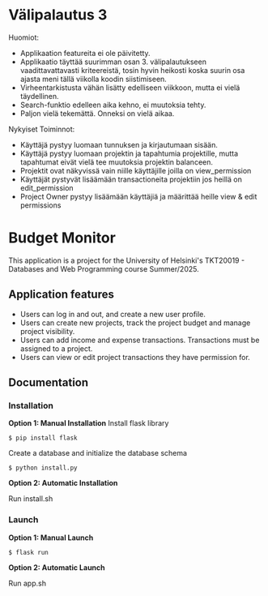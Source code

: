 # Välipalautus 3

Huomiot:

-   Applikaation featureita ei ole päivitetty.
-   Applikaatio täyttää suurimman osan 3. välipalautukseen vaadittavattavasti kriteereistä, tosin hyvin heikosti koska suurin osa ajasta meni tällä viikolla koodin siistimiseen.
-   Virheentarkistusta vähän lisätty edelliseen viikkoon, mutta ei vielä täydellinen.
-   Search-funktio edelleen aika kehno, ei muutoksia tehty.
-   Paljon vielä tekemättä. Onneksi on vielä aikaa.

Nykyiset Toiminnot: 

-   Käyttäjä pystyy luomaan tunnuksen ja kirjautumaan sisään.
-   Käyttäjä pystyy luomaan projektin ja tapahtumia projektille, mutta tapahtumat eivät vielä tee muutoksia projektin balanceen.
-   Projektit ovat näkyvissä vain niille käyttäjille joilla on view_permission
-   Käyttäjät pystyvät lisäämään transactioneita projektiin jos heillä on edit_permission
-   Project Owner pystyy lisäämään käyttäjiä ja määrittää heille view & edit permissions
  
# Budget Monitor

This application is a project for the University of Helsinki's TKT20019 - Databases and Web Programming course Summer/2025.

## Application features

-   Users can log in and out, and create a new user profile.
-   Users can create new projects, track the project budget and manage project visibility.
-   Users can add income and expense transactions. Transactions must be assigned to a project.
-   Users can view or edit project transactions they have permission for.

## Documentation

### Installation

**Option 1: Manual Installation**
Install flask library

```
$ pip install flask
```

Create a database and initialize the database schema

```
$ python install.py
```

**Option 2: Automatic Installation**

Run install.sh

### Launch

**Option 1: Manual Launch**

```
$ flask run
```

**Option 2: Automatic Launch**

Run app.sh
